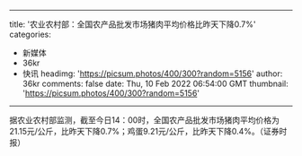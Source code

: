 
---
title: '农业农村部：全国农产品批发市场猪肉平均价格比昨天下降0.7%'
categories: 
 - 新媒体
 - 36kr
 - 快讯
headimg: 'https://picsum.photos/400/300?random=5156'
author: 36kr
comments: false
date: Thu, 10 Feb 2022 06:54:00 GMT
thumbnail: 'https://picsum.photos/400/300?random=5156'
---

<div>   
据农业农村部监测，截至今日14：00时，全国农产品批发市场猪肉平均价格为21.15元/公斤，比昨天下降0.7%；鸡蛋9.21元/公斤，比昨天下降0.4%。（证券时报）  
</div>
            